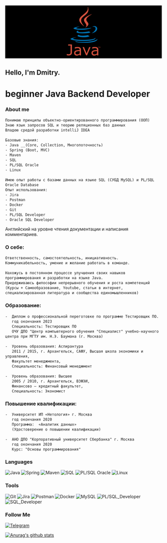 ![Header](https://github.com/DmitriyPopovMos/DmitriyPopovMos/blob/main/assets/scale_120.png)

## Hello, I'm Dmitry.  
# beginner Java Backend Developer


### About me
	Понимаю принципы объектно-ориентированного программирования (ООП)
	Знаю язык запросов SQL и теорию реляционных баз данных
	Владею средой разработки intelliJ IDEA
	
    Базовые знания:
	- Java __(Core, Collection, Многопоточность)
	- Spring (Boot, MVC)
	- Maven
	- SQL
	- PL/SQL Oracle
	- Linux
	
	Имею опыт работы с базами данных на языке SQL (СУБД MySQL) и PL/SQL Oracle Database
	Опыт использования:
	- Jira
	- Postman
	- Docker
	- Git
	- PL/SQL Developer
	- Oracle SQL Developer

Английский на уровне чтения документации и написания комментариев.

	
### О себе:
	Ответственность, самостоятельность, инициативность.
	Коммуникабельность, умение и желание работать в команде.
	
	Нахожусь в постоянном процессе улучшения своих навыков программирования и разработки на языке Java.
	Придерживаюсь философии непрерывного обучения и роста компетенций 
	(Курсы + Самообразование, Youtube, статьи в интернет, специализированная литература и сообщества единомышленников)



### Образование:
	-  Диплом о профессиональной переготовке по программе Тестировщик ПО. 
	   год окончания 2023 
	   Специальность: Тестировщик ПО 
	   ОЧУ ДПО "Центр компьютерного обучения "Специалист" учебно-научного центра при МГТУ им. Н.Э. Баумана (г. Москва)
	   
	-  Уровень образования: Аспирантура
	   2011 / 2015, г. Архангельск, САФУ, Высшая школа экономики и управления,
	   Факультет менеджмента,
	   Специальность: Финансовый менеджмент
	   
	-  Уровень образования: Высшее
	   2005 / 2010, г. Архангельск, ВЗФЭИ,
       Финансово – кредитный факультет,
       Специальность: Экономист
	   

### Повышение квалификации:
	-  Университет ИП «Нетология» г. Москва
	   год окончания 2020
	   Программа:  «Аналитик данных»
	   (Удостоверение о повышении квалификации)
	   
	-  АНО ДПО "Корпоративный университет Сбербанка" г. Москва
	   год окончания 2020
	   Курс: "Основы программирования"





### Languages

![Java](https://img.shields.io/badge/-Java-090909?style=for-the-badge&logo=Java&logoColor=47C5FB)
![Spring](https://img.shields.io/badge/-Spring-090909?style=for-the-badge&logo=Spring&logoColor=80b918)
![Maven](https://img.shields.io/badge/-Maven-090909?style=for-the-badge&logo=Maven&logoColor)
![SQL](https://img.shields.io/badge/-SQL-090909?style=for-the-badge&logo=SQL&logoColor)
![PL/SQL Oracle](https://img.shields.io/badge/-PL/SQL_Oracle-090909?style=for-the-badge&logo=PL/SQL_Oracle&logoColor=47C5FB)
![Linux](https://img.shields.io/badge/-Linux-090909?style=for-the-badge&logo=Linux&logoColor=ffdd00)





 ### Tools
![Git](https://img.shields.io/badge/-Git-090909?style=for-the-badge&logo=Git&logoColor)
![Jira](https://img.shields.io/badge/-Jira-090909?style=for-the-badge&logo=Jira&logoColor=007ea7)
![Postman](https://img.shields.io/badge/-Postman-090909?style=for-the-badge&logo=Postman&logoColor=f95738)
![Docker](https://img.shields.io/badge/-Docker-090909?style=for-the-badge&logo=Docker&logoColor=47C5FB)
![MySQL](https://img.shields.io/badge/-MySQL-090909?style=for-the-badge&logo=MySQL&logoColor=)
![PL/SQL_Developer](https://img.shields.io/badge/-PL/SQL_Developer-090909?style=for-the-badge&logo=Oracle&logoColor=e76f51)
![SQL_Developer](https://img.shields.io/badge/-SQL_Developer-090909?style=for-the-badge&logo=Oracle&logoColor=e76f51)




### Follow Me
[![Telegram](https://img.shields.io/badge/-Telegram-090909?style=for-the-badge&logo=Telegram&logoColor)](https://t.me/DmitriyPopovArh)


[![Anurag's github stats](https://github-readme-stats.vercel.app/api?username=DmitriyPopovMos&show_icons=true&theme=dark)](https://github.com/DmitriyPopovMos/github-readme-stats)